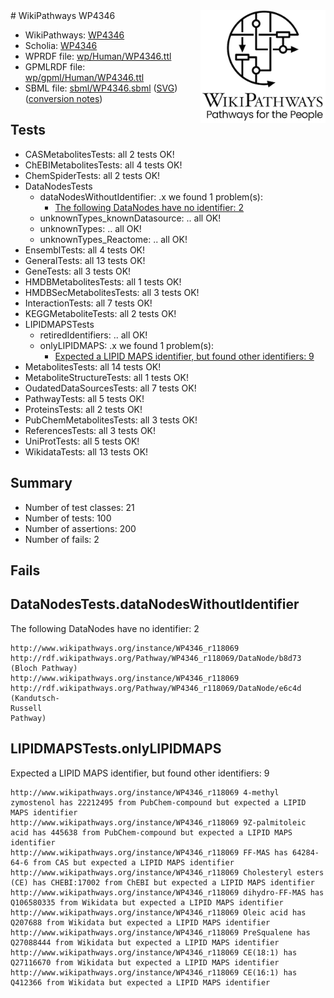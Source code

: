 <img style="float: right; width: 200px" src="../logo.png" />
# WikiPathways WP4346

* WikiPathways: [WP4346](https://identifiers.org/wikipathways:WP4346)
* Scholia: [WP4346](https://scholia.toolforge.org/wikipathways/WP4346)
* WPRDF file: [wp/Human/WP4346.ttl](../wp/Human/WP4346.ttl)
* GPMLRDF file: [wp/gpml/Human/WP4346.ttl](../wp/gpml/Human/WP4346.ttl)
* SBML file: [sbml/WP4346.sbml](../sbml/WP4346.sbml) ([SVG](../sbml/WP4346.svg)) ([conversion notes](../sbml/WP4346.txt))

## Tests
* CASMetabolitesTests: all 2 tests OK!
* ChEBIMetabolitesTests: all 4 tests OK!
* ChemSpiderTests: all 2 tests OK!
* DataNodesTests
    * dataNodesWithoutIdentifier: .x we found 1 problem(s):
        * [The following DataNodes have no identifier: 2](#d2d32fa1)
    * unknownTypes_knownDatasource: .. all OK!
    * unknownTypes: .. all OK!
    * unknownTypes_Reactome: .. all OK!
* EnsemblTests: all 4 tests OK!
* GeneralTests: all 13 tests OK!
* GeneTests: all 3 tests OK!
* HMDBMetabolitesTests: all 1 tests OK!
* HMDBSecMetabolitesTests: all 3 tests OK!
* InteractionTests: all 7 tests OK!
* KEGGMetaboliteTests: all 2 tests OK!
* LIPIDMAPSTests
    * retiredIdentifiers: .. all OK!
    * onlyLIPIDMAPS: .x we found 1 problem(s):
        * [Expected a LIPID MAPS identifier, but found other identifiers: 9](#48cc60c0)
* MetabolitesTests: all 14 tests OK!
* MetaboliteStructureTests: all 1 tests OK!
* OudatedDataSourcesTests: all 7 tests OK!
* PathwayTests: all 5 tests OK!
* ProteinsTests: all 2 tests OK!
* PubChemMetabolitesTests: all 3 tests OK!
* ReferencesTests: all 3 tests OK!
* UniProtTests: all 5 tests OK!
* WikidataTests: all 13 tests OK!


## Summary

* Number of test classes: 21
* Number of tests: 100
* Number of assertions: 200
* Number of fails: 2

## Fails

<a name="d2d32fa1" />

## DataNodesTests.dataNodesWithoutIdentifier

The following DataNodes have no identifier: 2
```
http://www.wikipathways.org/instance/WP4346_r118069 http://rdf.wikipathways.org/Pathway/WP4346_r118069/DataNode/b8d73 (Bloch Pathway)
http://www.wikipathways.org/instance/WP4346_r118069 http://rdf.wikipathways.org/Pathway/WP4346_r118069/DataNode/e6c4d (Kandutsch-
Russell 
Pathway)
```

<a name="48cc60c0" />

## LIPIDMAPSTests.onlyLIPIDMAPS

Expected a LIPID MAPS identifier, but found other identifiers: 9
```
http://www.wikipathways.org/instance/WP4346_r118069 4-methyl zymostenol has 22212495 from PubChem-compound but expected a LIPID MAPS identifier
http://www.wikipathways.org/instance/WP4346_r118069 9Z-palmitoleic acid has 445638 from PubChem-compound but expected a LIPID MAPS identifier
http://www.wikipathways.org/instance/WP4346_r118069 FF-MAS has 64284-64-6 from CAS but expected a LIPID MAPS identifier
http://www.wikipathways.org/instance/WP4346_r118069 Cholesteryl esters (CE) has CHEBI:17002 from ChEBI but expected a LIPID MAPS identifier
http://www.wikipathways.org/instance/WP4346_r118069 dihydro-FF-MAS has Q106580335 from Wikidata but expected a LIPID MAPS identifier
http://www.wikipathways.org/instance/WP4346_r118069 Oleic acid has Q207688 from Wikidata but expected a LIPID MAPS identifier
http://www.wikipathways.org/instance/WP4346_r118069 PreSqualene has Q27088444 from Wikidata but expected a LIPID MAPS identifier
http://www.wikipathways.org/instance/WP4346_r118069 CE(18:1) has Q27116670 from Wikidata but expected a LIPID MAPS identifier
http://www.wikipathways.org/instance/WP4346_r118069 CE(16:1) has Q412366 from Wikidata but expected a LIPID MAPS identifier
```

